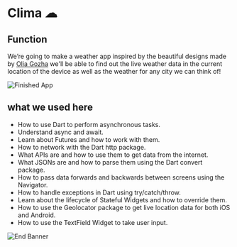 


# Clima ☁


## Function

We’re going to make a weather app inspired by the beautiful designs made by [Olia Gozha](https://dribbble.com/shots/4663154-) we'll be able to find out the live weather data in the current location of the device as well as the weather for any city we can think of!

![Finished App](https://github.com/londonappbrewery/Images/blob/master/clima-demo.gif)

## what we used here

- How to use Dart to perform asynchronous tasks.
- Understand async and await.
- Learn about Futures and how to work with them.
- How to network with the Dart http package.
- What APIs are and how to use them to get data from the internet.
- What JSONs are and how to parse them using the Dart convert package.
- How to pass data forwards and backwards between screens using the Navigator.
- How to handle exceptions in Dart using try/catch/throw.
- Learn about the lifecycle of Stateful Widgets and how to override them.
- How to use the Geolocator package to get live location data for both iOS and Android.
- How to use the TextField Widget to take user input.




![End Banner](https://github.com/londonappbrewery/Images/blob/master/readme-end-banner.png)
